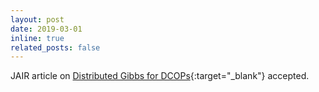 ```yaml
---
layout: post
date: 2019-03-01
inline: true
related_posts: false
---
```


JAIR article on [Distributed Gibbs for DCOPs](/assets/pdf/jair-NguyenYLZ19.pdf){:target="_blank"} accepted.